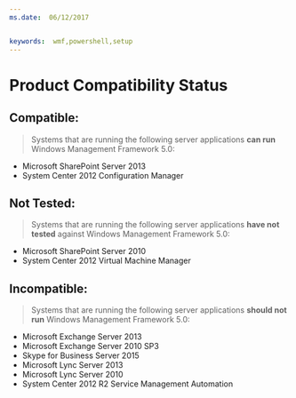 ```yaml
---
ms.date:  06/12/2017


keywords:  wmf,powershell,setup
---
```


# Product Compatibility Status

## Compatible:
> Systems that are running the following server applications **can run** Windows Management Framework 5.0:

- Microsoft SharePoint Server 2013
- System Center 2012 Configuration Manager

## Not Tested:
> Systems that are running the following server applications **have not tested** against Windows Management Framework 5.0:

- Microsoft SharePoint Server 2010
- System Center 2012 Virtual Machine Manager

## Incompatible:
> Systems that are running the following server applications **should not run** Windows Management Framework 5.0:

- Microsoft Exchange Server 2013
- Microsoft Exchange Server 2010 SP3
- Skype for Business Server 2015
- Microsoft Lync Server 2013
- Microsoft Lync Server 2010
- System Center 2012 R2 Service Management Automation
